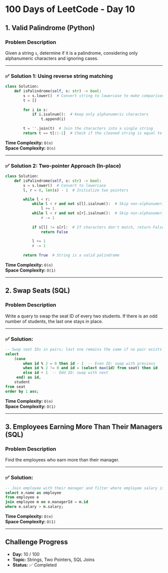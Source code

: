 # 100 Days of LeetCode - Day 10

## 1. Valid Palindrome (Python)

### Problem Description  
Given a string `s`, determine if it is a palindrome, considering only alphanumeric characters and ignoring cases.

---

### ✅ Solution 1: Using reverse string matching

```python
class Solution:
    def isPalindrome(self, s: str) -> bool:
        s = s.lower()  # Convert string to lowercase to make comparison case-insensitive
        t = []
        
        for i in s:
            if i.isalnum():  # Keep only alphanumeric characters
                t.append(i)
        
        t = ''.join(t)  # Join the characters into a single string
        return t == t[::-1]  # Check if the cleaned string is equal to its reverse
```

**Time Complexity:** `O(n)`  
**Space Complexity:** `O(n)`

---

### ✅ Solution 2: Two-pointer Approach (In-place)

```python
class Solution:
    def isPalindrome(self, s: str) -> bool:
        s = s.lower()  # Convert to lowercase
        l, r = 0, len(s) - 1  # Initialize two pointers

        while l < r:
            while l < r and not s[l].isalnum():  # Skip non-alphanumeric characters from left
                l += 1
            while l < r and not s[r].isalnum():  # Skip non-alphanumeric characters from right
                r -= 1
            
            if s[l] != s[r]:  # If characters don't match, return False
                return False
            
            l += 1
            r -= 1
        
        return True  # String is a valid palindrome
```

**Time Complexity:** `O(n)`  
**Space Complexity:** `O(1)`

---

## 2. Swap Seats (SQL)

### Problem Description  
Write a query to swap the seat ID of every two students. If there is an odd number of students, the last one stays in place.

---

### ✅ Solution:

```sql
-- Swap seat IDs in pairs; last one remains the same if no pair exists
select 
    (case 
        when id % 2 = 0 then id - 1  -- Even ID: swap with previous
        when id % 2 != 0 and id = (select max(id) from seat) then id  -- Last odd ID: stay in place
        else id + 1  -- Odd ID: swap with next
     end) as id,
    student
from seat
order by 1 asc;
```

**Time Complexity:** `O(n)`  
**Space Complexity:** `O(1)`

---

## 3. Employees Earning More Than Their Managers (SQL)

### Problem Description  
Find the employees who earn more than their manager.

---

### ✅ Solution:

```sql
-- Join employee with their manager and filter where employee salary is higher
select e.name as employee 
from employee e 
join employee m on e.managerId = m.id
where e.salary > m.salary;
```

**Time Complexity:** `O(n)`  
**Space Complexity:** `O(1)`

---

## Challenge Progress

- **Day:** 10 / 100  
- **Topic:** Strings, Two Pointers, SQL Joins  
- **Status:** ✅ Completed